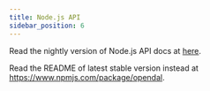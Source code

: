 ```yaml
---
title: Node.js API
sidebar_position: 6
---
```


Read the nightly version of Node.js API docs at [here](pathname:///docs/nodejs/).

Read the README of latest stable version instead at https://www.npmjs.com/package/opendal.
